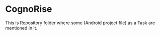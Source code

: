 # CognoRise
This is Repository folder where some (Android project file) as a Task are mentioned in it.
